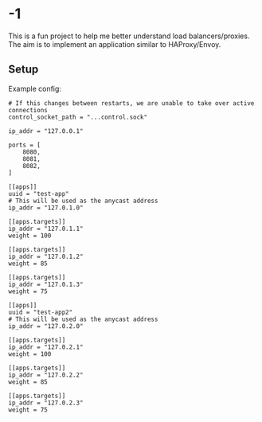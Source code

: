 # -1

This is a fun project to help me better understand load balancers/proxies. The aim is to implement an
application similar to HAProxy/Envoy.

## Setup

Example config:
```
# If this changes between restarts, we are unable to take over active connections
control_socket_path = "...control.sock"

ip_addr = "127.0.0.1"

ports = [
    8080,
    8081,
    8082,
]

[[apps]]
uuid = "test-app"
# This will be used as the anycast address
ip_addr = "127.0.1.0"

[[apps.targets]]
ip_addr = "127.0.1.1"
weight = 100

[[apps.targets]]
ip_addr = "127.0.1.2"
weight = 85

[[apps.targets]]
ip_addr = "127.0.1.3"
weight = 75

[[apps]]
uuid = "test-app2"
# This will be used as the anycast address
ip_addr = "127.0.2.0"

[[apps.targets]]
ip_addr = "127.0.2.1"
weight = 100

[[apps.targets]]
ip_addr = "127.0.2.2"
weight = 85

[[apps.targets]]
ip_addr = "127.0.2.3"
weight = 75
```
